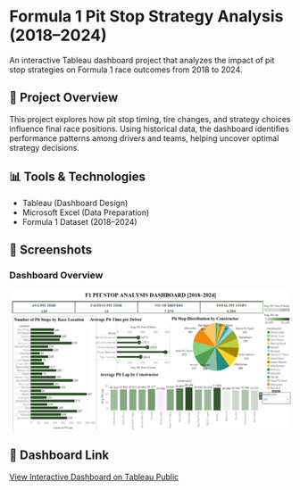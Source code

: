 # Formula 1 Pit Stop Strategy Analysis (2018–2024)

An interactive Tableau dashboard project that analyzes the impact of pit stop strategies on Formula 1 race outcomes from 2018 to 2024.

## 🚦 Project Overview

This project explores how pit stop timing, tire changes, and strategy choices influence final race positions. Using historical data, the dashboard identifies performance patterns among drivers and teams, helping uncover optimal strategy decisions.

## 📊 Tools & Technologies

- Tableau (Dashboard Design)
- Microsoft Excel (Data Preparation)
- Formula 1 Dataset (2018–2024)

## 📸 Screenshots

### Dashboard Overview  
![Dashboard](dashboard.png)

## 🔗 Dashboard Link

[View Interactive Dashboard on Tableau Public](#) <!-- Replace # with your actual Tableau link -->


